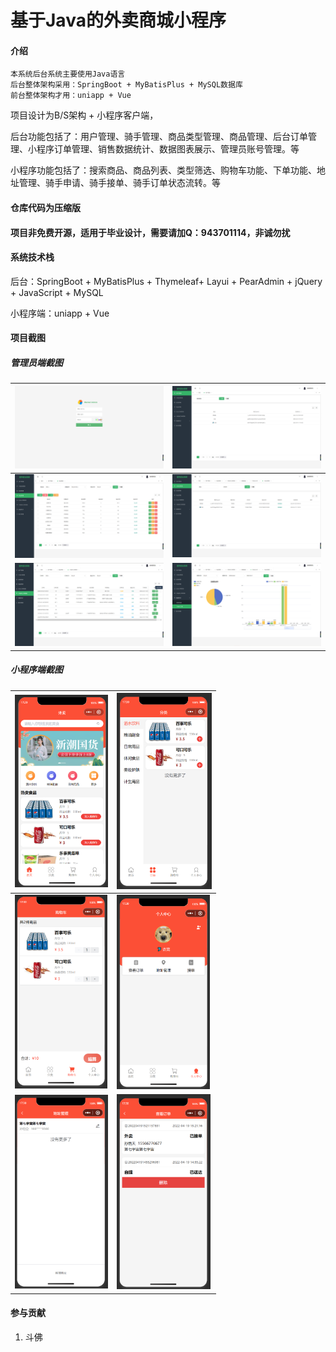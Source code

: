 # 基于Java的外卖商城小程序



#### 介绍
```
本系统后台系统主要使用Java语言
后台整体架构采用：SpringBoot + MyBatisPlus + MySQL数据库
前台整体架构才用：uniapp + Vue
```



项目设计为B/S架构 + 小程序客户端，

后台功能包括了：用户管理、骑手管理、商品类型管理、商品管理、后台订单管理、小程序订单管理、销售数据统计、数据图表展示、管理员账号管理。等

小程序功能包括了：搜索商品、商品列表、类型筛选、购物车功能、下单功能、地址管理、骑手申请、骑手接单、骑手订单状态流转。等



#### 仓库代码为压缩版

#### 项目非免费开源，适用于毕业设计，需要请加Q：943701114，非诚勿扰



#### 系统技术栈

后台：SpringBoot + MyBatisPlus + Thymeleaf+ Layui + PearAdmin + jQuery + JavaScript +  MySQL 

小程序端：uniapp + Vue



#### 项目截图

##### 管理员端截图

| <img src="img/admin_1.png" style="zoom:33%;" /> | <img src="img/admin_2.png" style="zoom:33%;" /> |
| ----------------------------------------------- | ----------------------------------------------- |
| <img src="img/admin_3.png" style="zoom:33%;" /> | <img src="img/admin_4.png" style="zoom:33%;" /> |
| <img src="img/admin_5.png" style="zoom:33%;" /> | <img src="img/admin_6.png" style="zoom:33%;" /> |



##### 小程序端截图

| <img src="img/web_1.png" style="zoom:33%;" /> | <img src="img/web_2.png" style="zoom:33%;" /> |
| --------------------------------------------- | --------------------------------------------- |
| <img src="img/web_3.png" style="zoom:33%;" /> | <img src="img/web_4.png" style="zoom:33%;" /> |
| <img src="img/web_5.png" style="zoom:33%;" /> | <img src="img/web_6.png" style="zoom:33%;" /> |



#### 参与贡献

1.  斗佛